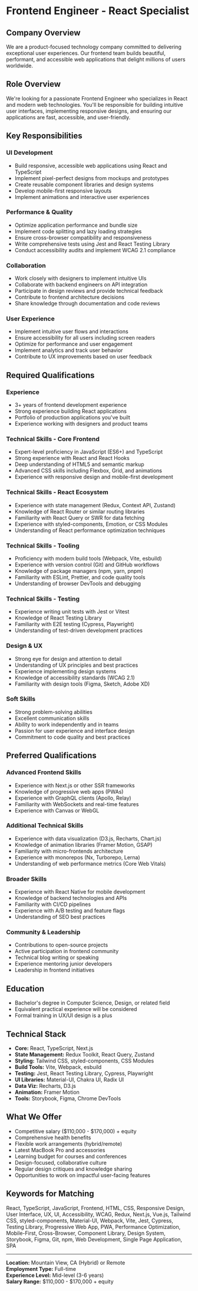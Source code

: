 # Frontend Engineer - React Specialist

## Company Overview
We are a product-focused technology company committed to delivering exceptional user experiences. Our frontend team builds beautiful, performant, and accessible web applications that delight millions of users worldwide.

## Role Overview
We're looking for a passionate Frontend Engineer who specializes in React and modern web technologies. You'll be responsible for building intuitive user interfaces, implementing responsive designs, and ensuring our applications are fast, accessible, and user-friendly.

## Key Responsibilities

### UI Development
- Build responsive, accessible web applications using React and TypeScript
- Implement pixel-perfect designs from mockups and prototypes
- Create reusable component libraries and design systems
- Develop mobile-first responsive layouts
- Implement animations and interactive user experiences

### Performance & Quality
- Optimize application performance and bundle size
- Implement code splitting and lazy loading strategies
- Ensure cross-browser compatibility and responsiveness
- Write comprehensive tests using Jest and React Testing Library
- Conduct accessibility audits and implement WCAG 2.1 compliance

### Collaboration
- Work closely with designers to implement intuitive UIs
- Collaborate with backend engineers on API integration
- Participate in design reviews and provide technical feedback
- Contribute to frontend architecture decisions
- Share knowledge through documentation and code reviews

### User Experience
- Implement intuitive user flows and interactions
- Ensure accessibility for all users including screen readers
- Optimize for performance and user engagement
- Implement analytics and track user behavior
- Contribute to UX improvements based on user feedback

## Required Qualifications

### Experience
- 3+ years of frontend development experience
- Strong experience building React applications
- Portfolio of production applications you've built
- Experience working with designers and product teams

### Technical Skills - Core Frontend
- Expert-level proficiency in JavaScript (ES6+) and TypeScript
- Strong experience with React and React Hooks
- Deep understanding of HTML5 and semantic markup
- Advanced CSS skills including Flexbox, Grid, and animations
- Experience with responsive design and mobile-first development

### Technical Skills - React Ecosystem
- Experience with state management (Redux, Context API, Zustand)
- Knowledge of React Router or similar routing libraries
- Familiarity with React Query or SWR for data fetching
- Experience with styled-components, Emotion, or CSS Modules
- Understanding of React performance optimization techniques

### Technical Skills - Tooling
- Proficiency with modern build tools (Webpack, Vite, esbuild)
- Experience with version control (Git) and GitHub workflows
- Knowledge of package managers (npm, yarn, pnpm)
- Familiarity with ESLint, Prettier, and code quality tools
- Understanding of browser DevTools and debugging

### Technical Skills - Testing
- Experience writing unit tests with Jest or Vitest
- Knowledge of React Testing Library
- Familiarity with E2E testing (Cypress, Playwright)
- Understanding of test-driven development practices

### Design & UX
- Strong eye for design and attention to detail
- Understanding of UX principles and best practices
- Experience implementing design systems
- Knowledge of accessibility standards (WCAG 2.1)
- Familiarity with design tools (Figma, Sketch, Adobe XD)

### Soft Skills
- Strong problem-solving abilities
- Excellent communication skills
- Ability to work independently and in teams
- Passion for user experience and interface design
- Commitment to code quality and best practices

## Preferred Qualifications

### Advanced Frontend Skills
- Experience with Next.js or other SSR frameworks
- Knowledge of progressive web apps (PWAs)
- Experience with GraphQL clients (Apollo, Relay)
- Familiarity with WebSockets and real-time features
- Experience with Canvas or WebGL

### Additional Technical Skills
- Experience with data visualization (D3.js, Recharts, Chart.js)
- Knowledge of animation libraries (Framer Motion, GSAP)
- Familiarity with micro-frontends architecture
- Experience with monorepos (Nx, Turborepo, Lerna)
- Understanding of web performance metrics (Core Web Vitals)

### Broader Skills
- Experience with React Native for mobile development
- Knowledge of backend technologies and APIs
- Familiarity with CI/CD pipelines
- Experience with A/B testing and feature flags
- Understanding of SEO best practices

### Community & Leadership
- Contributions to open-source projects
- Active participation in frontend community
- Technical blog writing or speaking
- Experience mentoring junior developers
- Leadership in frontend initiatives

## Education
- Bachelor's degree in Computer Science, Design, or related field
- Equivalent practical experience will be considered
- Formal training in UX/UI design is a plus

## Technical Stack
- **Core:** React, TypeScript, Next.js
- **State Management:** Redux Toolkit, React Query, Zustand
- **Styling:** Tailwind CSS, styled-components, CSS Modules
- **Build Tools:** Vite, Webpack, esbuild
- **Testing:** Jest, React Testing Library, Cypress, Playwright
- **UI Libraries:** Material-UI, Chakra UI, Radix UI
- **Data Viz:** Recharts, D3.js
- **Animation:** Framer Motion
- **Tools:** Storybook, Figma, Chrome DevTools

## What We Offer
- Competitive salary ($110,000 - $170,000) + equity
- Comprehensive health benefits
- Flexible work arrangements (hybrid/remote)
- Latest MacBook Pro and accessories
- Learning budget for courses and conferences
- Design-focused, collaborative culture
- Regular design critiques and knowledge sharing
- Opportunities to work on impactful user-facing features

## Keywords for Matching
React, TypeScript, JavaScript, Frontend, HTML, CSS, Responsive Design, User Interface, UX, UI, Accessibility, WCAG, Redux, Next.js, Vue.js, Tailwind CSS, styled-components, Material-UI, Webpack, Vite, Jest, Cypress, Testing Library, Progressive Web App, PWA, Performance Optimization, Mobile-First, Cross-Browser, Component Library, Design System, Storybook, Figma, Git, npm, Web Development, Single Page Application, SPA

---

**Location:** Mountain View, CA (Hybrid) or Remote  
**Employment Type:** Full-time  
**Experience Level:** Mid-level (3-6 years)  
**Salary Range:** $110,000 - $170,000 + equity

